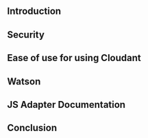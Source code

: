 <!-- Blog outline -->


## Introduction

## Security

## Ease of use for using Cloudant

## Watson

## JS Adapter Documentation

## Conclusion